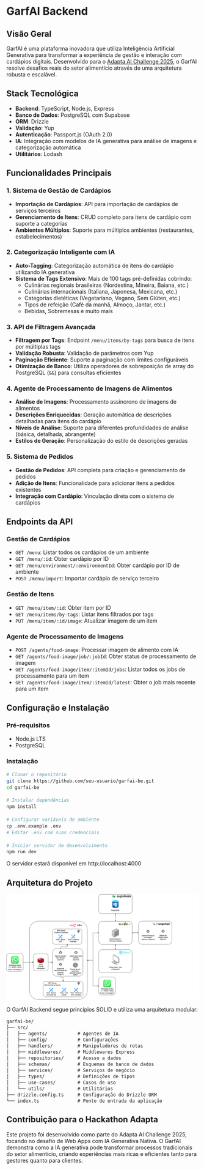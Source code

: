 # GarfAI Backend

## Visão Geral

GarfAI é uma plataforma inovadora que utiliza Inteligência Artificial Generativa para transformar a experiência de gestão e interação com cardápios digitais. Desenvolvido para o [Adapta AI Challenge 2025](https://adapta.org/hackathon), o GarfAI resolve desafios reais do setor alimentício através de uma arquitetura robusta e escalável.

## Stack Tecnológica

- **Backend**: TypeScript, Node.js, Express
- **Banco de Dados**: PostgreSQL com Supabase
- **ORM**: Drizzle
- **Validação**: Yup
- **Autenticação**: Passport.js (OAuth 2.0)
- **IA**: Integração com modelos de IA generativa para análise de imagens e categorização automática
- **Utilitários**: Lodash

## Funcionalidades Principais

### 1. Sistema de Gestão de Cardápios

- **Importação de Cardápios**: API para importação de cardápios de serviços terceiros
- **Gerenciamento de Itens**: CRUD completo para itens de cardápio com suporte a categorias
- **Ambientes Múltiplos**: Suporte para múltiplos ambientes (restaurantes, estabelecimentos)

### 2. Categorização Inteligente com IA

- **Auto-Tagging**: Categorização automática de itens do cardápio utilizando IA generativa
- **Sistema de Tags Extensivo**: Mais de 100 tags pré-definidas cobrindo:
  - Culinárias regionais brasileiras (Nordestina, Mineira, Baiana, etc.)
  - Culinárias internacionais (Italiana, Japonesa, Mexicana, etc.)
  - Categorias dietéticas (Vegetariano, Vegano, Sem Glúten, etc.)
  - Tipos de refeição (Café da manhã, Almoço, Jantar, etc.)
  - Bebidas, Sobremesas e muito mais

### 3. API de Filtragem Avançada

- **Filtragem por Tags**: Endpoint `/menu/items/by-tags` para busca de itens por múltiplas tags
- **Validação Robusta**: Validação de parâmetros com Yup
- **Paginação Eficiente**: Suporte a paginação com limites configuráveis
- **Otimização de Banco**: Utiliza operadores de sobreposição de array do PostgreSQL (`&&`) para consultas eficientes

### 4. Agente de Processamento de Imagens de Alimentos

- **Análise de Imagens**: Processamento assíncrono de imagens de alimentos
- **Descrições Enriquecidas**: Geração automática de descrições detalhadas para itens do cardápio
- **Níveis de Análise**: Suporte para diferentes profundidades de análise (básica, detalhada, abrangente)
- **Estilos de Geração**: Personalização do estilo de descrições geradas

### 5. Sistema de Pedidos

- **Gestão de Pedidos**: API completa para criação e gerenciamento de pedidos
- **Adição de Itens**: Funcionalidade para adicionar itens a pedidos existentes
- **Integração com Cardápio**: Vinculação direta com o sistema de cardápios

## Endpoints da API

### Gestão de Cardápios
- `GET /menu`: Listar todos os cardápios de um ambiente
- `GET /menu/:id`: Obter cardápio por ID
- `GET /menu/environment/:environmentId`: Obter cardápio por ID de ambiente
- `POST /menu/import`: Importar cardápio de serviço terceiro

### Gestão de Itens
- `GET /menu/item/:id`: Obter item por ID
- `GET /menu/items/by-tags`: Listar itens filtrados por tags
- `PUT /menu/item/:id/image`: Atualizar imagem de um item

### Agente de Processamento de Imagens
- `POST /agents/food-image`: Processar imagem de alimento com IA
- `GET /agents/food-image/job/:jobId`: Obter status de processamento de imagem
- `GET /agents/food-image/item/:itemId/jobs`: Listar todos os jobs de processamento para um item
- `GET /agents/food-image/item/:itemId/latest`: Obter o job mais recente para um item

## Configuração e Instalação

### Pré-requisitos
- Node.js LTS
- PostgreSQL

### Instalação

```bash
# Clonar o repositório
git clone https://github.com/seu-usuario/garfai-be.git
cd garfai-be

# Instalar dependências
npm install

# Configurar variáveis de ambiente
cp .env.example .env
# Editar .env com suas credenciais

# Iniciar servidor de desenvolvimento
npm run dev
```

O servidor estará disponível em http://localhost:4000

## Arquitetura do Projeto

![GarfAI Architecture](assets/GarfAI.io.drawio.png)

O GarfAI Backend segue princípios SOLID e utiliza uma arquitetura modular:

```
garfai-be/
├── src/
│   ├── agents/           # Agentes de IA
│   ├── config/           # Configurações
│   ├── handlers/         # Manipuladores de rotas
│   ├── middlewares/      # Middlewares Express
│   ├── repositories/     # Acesso a dados
│   ├── schemas/          # Esquemas de banco de dados
│   ├── services/         # Serviços de negócio
│   ├── types/            # Definições de tipos
│   ├── use-cases/        # Casos de uso
│   └── utils/            # Utilitários
├── drizzle.config.ts     # Configuração do Drizzle ORM
└── index.ts              # Ponto de entrada da aplicação
```

## Contribuição para o Hackathon Adapta

Este projeto foi desenvolvido como parte do Adapta AI Challenge 2025, focando no desafio de Web Apps com IA Generativa Nativa. O GarfAI demonstra como a IA generativa pode transformar processos tradicionais do setor alimentício, criando experiências mais ricas e eficientes tanto para gestores quanto para clientes.
